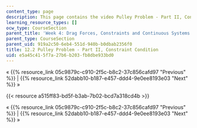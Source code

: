 ```yaml
---
content_type: page
description: This page contains the video Pulley Problem - Part II, Constraint Condition.
learning_resource_types: []
ocw_type: CourseSection
parent_title: 'Week 4: Drag Forces, Constraints and Continuous Systems'
parent_type: CourseSection
parent_uid: 919a2c50-6eb4-551d-940b-b0dbab2356f0
title: 12.2 Pulley Problem - Part II, Constraint Condition
uid: e5a45c41-5f7a-27b6-b203-fb8dbe933bd0
---
```


« {{% resource_link 05c9879c-c910-2f5c-b8c2-37c856cafd97 "Previous" %}} | {{% resource_link 52dabb10-b187-e457-ddd4-9e0ee8193e03 "Next" %}} »

{{< resource a515ff83-bd5f-b3ab-7b02-bcd7a318cd4b >}}

« {{% resource_link 05c9879c-c910-2f5c-b8c2-37c856cafd97 "Previous" %}} | {{% resource_link 52dabb10-b187-e457-ddd4-9e0ee8193e03 "Next" %}} »